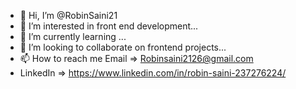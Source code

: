 - 👋 Hi, I’m @RobinSaini21
- 👀 I’m interested in front end development...
- 🌱 I’m currently learning ...
- 💞️ I’m looking to collaborate on frontend projects...
- 📫 How to reach me Email => Robinsaini2126@gmail.com
- LinkedIn => https://www.linkedin.com/in/robin-saini-237276224/

<!---
RobinSaini21/RobinSaini21 is a ✨ special ✨ repository because its `README.md` (this file) appears on your GitHub profile.
You can click the Preview link to take a look at your changes.
--->
